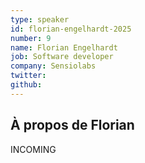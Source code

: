 ```yaml
---
type: speaker
id: florian-engelhardt-2025
number: 9
name: Florian Engelhardt
job: Software developer
company: Sensiolabs
twitter: 
github: 
---
```


## À propos de Florian

INCOMING
